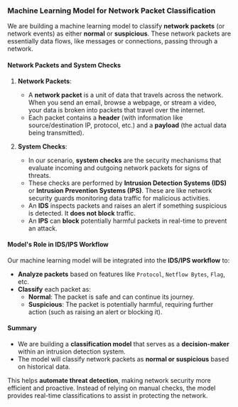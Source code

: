 ### Machine Learning Model for Network Packet Classification

We are building a machine learning model to classify **network packets** (or network events) as either **normal** or **suspicious**. These network packets are essentially data flows, like messages or connections, passing through a network.

#### Network Packets and System Checks

1. **Network Packets**:
   - A **network packet** is a unit of data that travels across the network. When you send an email, browse a webpage, or stream a video, your data is broken into packets that travel over the internet.
   - Each packet contains a **header** (with information like source/destination IP, protocol, etc.) and a **payload** (the actual data being transmitted).

2. **System Checks**:
   - In our scenario, **system checks** are the security mechanisms that evaluate incoming and outgoing network packets for signs of threats.
   - These checks are performed by **Intrusion Detection Systems (IDS)** or **Intrusion Prevention Systems (IPS)**. These are like network security guards monitoring data traffic for malicious activities.
   - An **IDS** inspects packets and raises an alert if something suspicious is detected. It **does not block** traffic.
   - An **IPS** can **block** potentially harmful packets in real-time to prevent an attack.

#### Model's Role in IDS/IPS Workflow

Our machine learning model will be integrated into the **IDS/IPS workflow** to:
- **Analyze packets** based on features like `Protocol`, `Netflow Bytes`, `Flag`, etc.
- **Classify** each packet as:
  - **Normal**: The packet is safe and can continue its journey.
  - **Suspicious**: The packet is potentially harmful, requiring further action (such as raising an alert or blocking it).

#### Summary
- We are building a **classification model** that serves as a **decision-maker** within an intrusion detection system.
- The model will classify network packets as **normal or suspicious** based on historical data.

This helps **automate threat detection**, making network security more efficient and proactive. Instead of relying on manual checks, the model provides real-time classifications to assist in protecting the network.